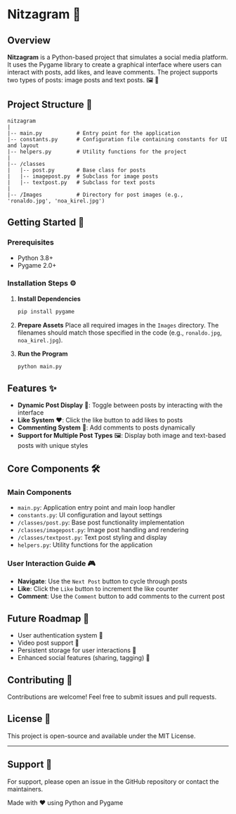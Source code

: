 # Nitzagram 📱

## Overview
**Nitzagram** is a Python-based project that simulates a social media platform. It uses the Pygame library to create a graphical interface where users can interact with posts, add likes, and leave comments. The project supports two types of posts: image posts and text posts. 🖼️ 💬

## Project Structure 📁
```
nitzagram
|
|-- main.py           # Entry point for the application
|-- constants.py      # Configuration file containing constants for UI and layout
|-- helpers.py        # Utility functions for the project
|
|-- /classes
|   |-- post.py       # Base class for posts
|   |-- imagepost.py  # Subclass for image posts
|   |-- textpost.py   # Subclass for text posts
|
|-- /Images           # Directory for post images (e.g., 'ronaldo.jpg', 'noa_kirel.jpg')
```

## Getting Started 🚀

### Prerequisites
- Python 3.8+
- Pygame 2.0+

### Installation Steps ⚙️
1. **Install Dependencies**
   ```bash
   pip install pygame
   ```

2. **Prepare Assets**
   Place all required images in the `Images` directory. The filenames should match those specified in the code (e.g., `ronaldo.jpg`, `noa_kirel.jpg`).

3. **Run the Program**
   ```bash
   python main.py
   ```

## Features ✨
- **Dynamic Post Display** 🔄: Toggle between posts by interacting with the interface
- **Like System** ❤️: Click the like button to add likes to posts
- **Commenting System** 💭: Add comments to posts dynamically
- **Support for Multiple Post Types** 🖼️: Display both image and text-based posts with unique styles

## Core Components 🛠️

### Main Components
- `main.py`: Application entry point and main loop handler
- `constants.py`: UI configuration and layout settings
- `/classes/post.py`: Base post functionality implementation
- `/classes/imagepost.py`: Image post handling and rendering
- `/classes/textpost.py`: Text post styling and display
- `helpers.py`: Utility functions for the application

### User Interaction Guide 🎮
- **Navigate**: Use the `Next Post` button to cycle through posts
- **Like**: Click the `Like` button to increment the like counter
- **Comment**: Use the `Comment` button to add comments to the current post

## Future Roadmap 🎯
- User authentication system 🔐
- Video post support 🎥
- Persistent storage for user interactions 💾
- Enhanced social features (sharing, tagging) 🤝

## Contributing 🤝
Contributions are welcome! Feel free to submit issues and pull requests.

## License 📄
This project is open-source and available under the MIT License.

---

## Support 💪
For support, please open an issue in the GitHub repository or contact the maintainers.

Made with ❤️ using Python and Pygame